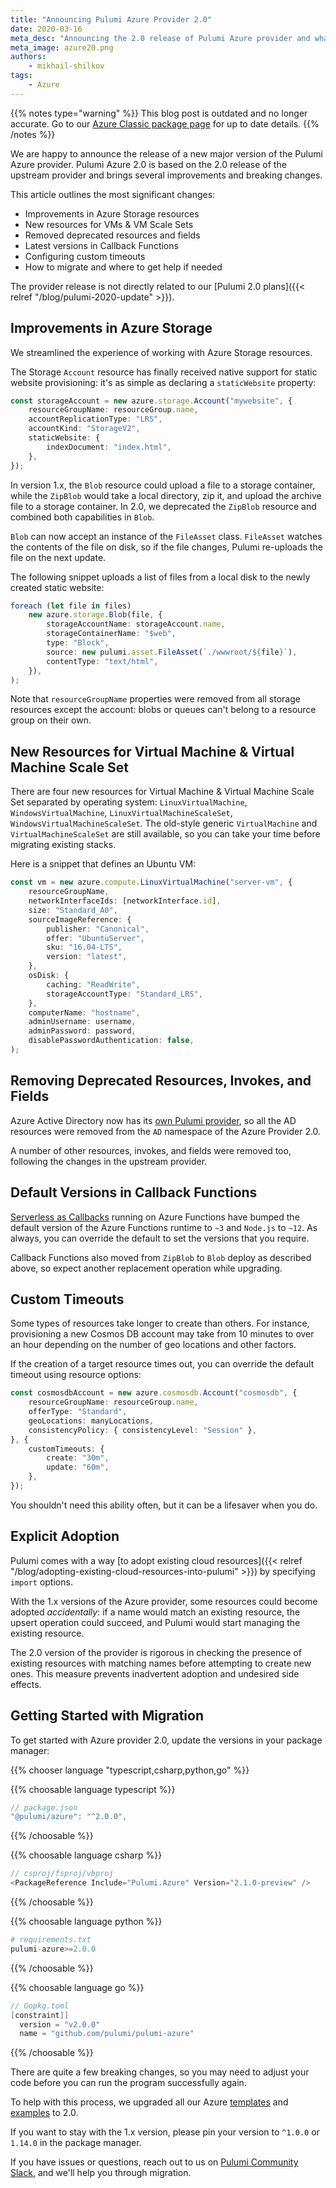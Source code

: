 ```yaml
---
title: "Announcing Pulumi Azure Provider 2.0"
date: 2020-03-16
meta_desc: "Announcing the 2.0 release of Pulumi Azure provider and what's new in it."
meta_image: azure20.png
authors:
    - mikhail-shilkov
tags:
    - Azure
---
```


{{% notes type="warning" %}}
This blog post is outdated and no longer accurate. Go to our [Azure Classic package page](https://www.pulumi.com/registry/packages/azure) for up to date details.
{{% /notes %}}

We are happy to announce the release of a new major version of the Pulumi Azure provider. Pulumi Azure 2.0 is based on the 2.0 release of the upstream provider and brings several improvements and breaking changes.

<!--more-->

This article outlines the most significant changes:

- Improvements in Azure Storage resources
- New resources for VMs & VM Scale Sets
- Removed deprecated resources and fields
- Latest versions in Callback Functions
- Configuring custom timeouts
- How to migrate and where to get help if needed

The provider release is not directly related to our [Pulumi 2.0 plans]({{< relref "/blog/pulumi-2020-update" >}}).

## Improvements in Azure Storage

We streamlined the experience of working with Azure Storage resources.

The Storage `Account` resource has finally received native support for static website provisioning: it's as simple as declaring a `staticWebsite` property:

``` ts
const storageAccount = new azure.storage.Account("mywebsite", {
    resourceGroupName: resourceGroup.name,
    accountReplicationType: "LRS",
    accountKind: "StorageV2",
    staticWebsite: {
        indexDocument: "index.html",
    },
});
```

In version 1.x, the `Blob` resource could upload a file to a storage container, while the `ZipBlob` would take a local directory, zip it, and upload the archive file to a storage container. In 2.0, we deprecated the `ZipBlob` resource and combined both capabilities in `Blob`.

`Blob` can now accept an instance of the `FileAsset` class. `FileAsset` watches the contents of the file on disk, so if the file changes, Pulumi re-uploads the file on the next update.

The following snippet uploads a list of files from a local disk to the newly created static website:

``` ts
foreach (let file in files)
    new azure.storage.Blob(file, {
        storageAccountName: storageAccount.name,
        storageContainerName: "$web",
        type: "Block",
        source: new pulumi.asset.FileAsset(`./wwwroot/${file}`),
        contentType: "text/html",
    }),
);
```

Note that `resourceGroupName` properties were removed from all storage resources except the account: blobs or queues can't belong to a resource group on their own.

## New Resources for Virtual Machine & Virtual Machine Scale Set

There are four new resources for Virtual Machine & Virtual Machine Scale Set separated by operating system: `LinuxVirtualMachine`, `WindowsVirtualMachine`, `LinuxVirtualMachineScaleSet`, `WindowsVirtualMachineScaleSet`. The old-style generic `VirtualMachine` and `VirtualMachineScaleSet` are still available, so you can take your time before migrating existing stacks.

Here is a snippet that defines an Ubuntu VM:

``` ts
const vm = new azure.compute.LinuxVirtualMachine("server-vm", {
    resourceGroupName,
    networkInterfaceIds: [networkInterface.id],
    size: "Standard_A0",
    sourceImageReference: {
        publisher: "Canonical",
        offer: "UbuntuServer",
        sku: "16.04-LTS",
        version: "latest",
    },
    osDisk: {
        caching: "ReadWrite",
        storageAccountType: "Standard_LRS",
    },
    computerName: "hostname",
    adminUsername: username,
    adminPassword: password,
    disablePasswordAuthentication: false,
);
```

## Removing Deprecated Resources, Invokes, and Fields

Azure Active Directory now has its [own Pulumi provider](https://github.com/pulumi/pulumi-azuread/), so all the AD resources were removed from the `AD` namespace of the Azure Provider 2.0.

A number of other resources, invokes, and fields were removed too, following the changes in the upstream provider.

## Default Versions in Callback Functions

[Serverless as Callbacks](https://www.pulumi.com/blog/serverless-as-simple-callbacks-with-pulumi-and-azure-functions) running on Azure Functions have bumped the default version of the Azure Functions runtime to `~3` and `Node.js` to `~12`. As always, you can override the default to set the versions that you require.

Callback Functions also moved from `ZipBlob` to `Blob` deploy as described above, so expect another replacement operation while upgrading.

## Custom Timeouts

Some types of resources take longer to create than others. For instance, provisioning a new Cosmos DB account may take from 10 minutes to over an hour depending on the number of geo locations and other factors.

If the creation of a target resource times out, you can override the default timeout using resource options:

``` ts
const cosmosdbAccount = new azure.cosmosdb.Account("cosmosdb", {
    resourceGroupName: resourceGroup.name,
    offerType: "Standard",
    geoLocations: manyLocations,
    consistencyPolicy: { consistencyLevel: "Session" },
}, {
    customTimeouts: {
        create: "30m",
        update: "60m",
    },
});
```

You shouldn't need this ability often, but it can be a lifesaver when you do.

## Explicit Adoption

Pulumi comes with a way [to adopt existing cloud resources]({{< relref "/blog/adopting-existing-cloud-resources-into-pulumi" >}}) by specifying `import` options.

With the 1.x versions of the Azure provider, some resources could become adopted *accidentally*: if a name would match an existing resource, the upsert operation could succeed, and Pulumi would start managing the existing resource.

The 2.0 version of the provider is rigorous in checking the presence of existing resources with matching names before attempting to create new ones. This measure prevents inadvertent adoption and undesired side effects.

## Getting Started with Migration

To get started with Azure provider 2.0, update the versions in your package manager:

{{% chooser language "typescript,csharp,python,go" %}}

{{% choosable language typescript %}}

```typescript
// package.json
"@pulumi/azure": "^2.0.0",
```

{{% /choosable %}}

{{% choosable language csharp %}}

```csharp
// csproj/fsproj/vbproj
<PackageReference Include="Pulumi.Azure" Version="2.1.0-preview" />
```

{{% /choosable %}}

{{% choosable language python %}}

```python
# requirements.txt
pulumi-azure>=2.0.0
```

{{% /choosable %}}

{{% choosable language go %}}

```go
// Gopkg.toml
[constraint]]
  version = "v2.0.0"
  name = "github.com/pulumi/pulumi-azure"
```

{{% /choosable %}}

There are quite a few breaking changes, so you may need to adjust your code before you can run the program successfully again.

To help with this process, we upgraded all our Azure [templates](https://github.com/pulumi/templates/) and [examples](https://github.com/pulumi/examples/) to 2.0.

If you want to stay with the 1.x version, please pin your version to `^1.0.0` or `1.14.0` in the package manager.

If you have issues or questions, reach out to us on [Pulumi Community Slack](https://slack.pulumi.com/), and we'll help you through migration.
